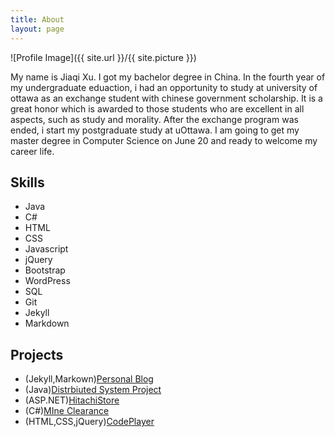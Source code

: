 ```yaml
---
title: About
layout: page
---
```

![Profile Image]({{ site.url }}/{{ site.picture }})

<p>My name is Jiaqi Xu. I got my bachelor degree in China.
 In the fourth year of my undergraduate eduaction, i had an opportunity to study
 at university of ottawa as an exchange student with chinese government scholarship.
 It is a great honor which is awarded to those students who are excellent in all aspects,
 such as study and morality. After the exchange program was ended, i start my postgraduate study at uOttawa.
 I am going to get my master degree in Computer Science
 on June 20 and ready to welcome my career life.</p>


<h2>Skills</h2>

<ul class="skill-list">
	<li>Java</li>
	<li>C#</li>
	<li>HTML</li>
	<li>CSS</li>
	<li>Javascript</li>
	<li>jQuery</li>
	<li>Bootstrap</li>
	<li>WordPress</li>
	<li>SQL</li>
	<li>Git</li>
    <li>Jekyll</li>
    <li>Markdown</li>
</ul>

<h2>Projects</h2>

<ul>
	<li>(Jekyll,Markown)<a href="">Personal Blog</a></li>
	<li>(Java)<a href="">Distrbiuted System Project</a></li>
	<li>(ASP.NET)<a href="">HitachiStore</a></li>
	<li>(C#)<a href="">MIne Clearance</a></li>
    <li>(HTML,CSS,jQuery)<a href="">CodePlayer</a></li>
</ul>
